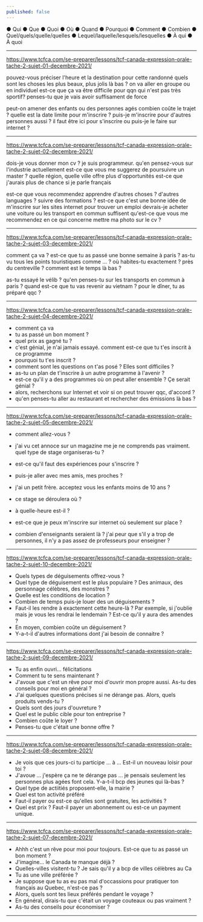 ```yaml
---
published: false
---
```

● Qui
● Que
● Quoi
● Où
● Quand
● Pourquoi
● Comment
● Combien
● Quel/quels/quelle/quelles
● Lequel/laquelle/lesquels/lesquelles
● À qui
● À quoi

---

https://www.tcfca.com/se-preparer/lessons/tcf-canada-expression-orale-tache-2-sujet-01-decembre-2021/

pouvez-vous préciser l'heure et la destination pour cette randonné
quels sont les choses les plus beaux, plus jolis là bas ?
on va aller en groupe ou en individuel
est-ce que ça va être difficile pour qqn qui n'est pas très sportif?
penses-tu que je vais avoir suffisament de force

peut-on amener des enfants ou des personnes agés
combien coûte le trajet ?
quelle est la date limite pour m'inscrire ?
puis-je m'inscrire pour d'autres personnes aussi ?
il faut être ici pour s'inscrire ou puis-je le faire sur internet ?

---
https://www.tcfca.com/se-preparer/lessons/tcf-canada-expression-orale-tache-2-sujet-02-decembre-2021/

dois-je vous donner mon cv ?
je suis programmeur. qu'en pensez-vous sur l'industrie actuellement
est-ce que vous me suggerez de poursuivre un master ?
quelle région, quelle ville offre plus d'opportunités
est-ce que j'aurais plus de chance si je parle français

est-ce que vous recommendez apprendre d'autres choses ? d'autres languages ? suivre des formations ?
est-ce que c'est une bonne idée de m'inscrire sur les sites internet pour trouver un emploi
devrais-je acheter une voiture ou les transport en commun suffisent
qu'est-ce que vous me recommendez en ce qui concerne mettre ma photo sur le cv ?

---
https://www.tcfca.com/se-preparer/lessons/tcf-canada-expression-orale-tache-2-sujet-03-decembre-2021/

comment ça va ?
est-ce que tu as passé une bonne semaine à paris ?
as-tu vu tous les points touristiques comme ... ?
où habites-tu exactement ? près du centreville ?
comment est le temps là bas ?

as-tu essayé le vélib ?
qu'en penses-tu sur les transports en commun à paris ?
quand est-ce que tu vas revenir au vietnam ?
pour le dîner, tu as préparé qqc ?

---
https://www.tcfca.com/se-preparer/lessons/tcf-canada-expression-orale-tache-2-sujet-04-decembre-2021/

- comment ça va
- tu as passé un bon moment ?
- quel prix as gagné tu ?
- c'est génial, je n'ai jamais essayé. comment est-ce que tu t'es inscrit à ce programme
- pourquoi tu t'es inscrit ? 
- comment sont les questions on t'as posé ? Elles sont difficiles ?
- as-tu un plan de t'inscrire à un autre programme à l'avenir ?
- est-ce qu'il y a des programmes où on peut aller ensemble ? Çe serait génial ?
- alors, recherchons sur Internet et voir si on peut trouver qqc, d'accord ?
- qu'en penses-tu aller au restaurant et rechercher des émissions là bas ?

---
https://www.tcfca.com/se-preparer/lessons/tcf-canada-expression-orale-tache-2-sujet-05-decembre-2021/

- comment allez-vous ?
- j'ai vu cet annoce sur un magazine me je ne comprends pas vraiment. quel type de stage organiseras-tu ?
- est-ce qu'il faut des expériences pour s'inscrire ?
- puis-je aller avec mes amis, mes proches ?
- j'ai un petit frère. acceptez vous les enfants moins de 10 ans ?

- ce stage se déroulera où ? 
- à quelle-heure est-il ?
- est-ce que je peux m'inscrire sur internet où seulement sur place ?
- combien d'enseignants seraient là ? j'ai peur que s'il y a trop de personnes, il n'y a pas assez de professeurs pour enseigner ?

---
https://www.tcfca.com/se-preparer/lessons/tcf-canada-expression-orale-tache-2-sujet-10-decembre-2021/

- Quels types de déguisements offrez-vous ?
- Quel type de déguisement est le plus populaire ? Des animaux, des personnage célèbres, des monstres ?
- Quelle est les conditions de location ?
- Combien de temps puis-je louer des un déguisements ?
- Faut-il les rendre à exactement cette heure-là ? Par exemple, si j'oublie mais je vous les rendrai le lendemain ? Est-ce qu'il y aura des amendes ?
- En moyen, combien coûte un déguisement ?
- Y-a-t-il d'autres informations dont j'ai besoin de connaitre ?

---
https://www.tcfca.com/se-preparer/lessons/tcf-canada-expression-orale-tache-2-sujet-09-decembre-2021/

- Tu as enfin ouvri... félicitations 
- Comment tu te sens maintenant ?
- J'avoue que c'est un rêve pour moi d'ouvrir mon propre aussi. As-tu des conseils pour moi en général ?
- J'ai quelques questions précises si ne dérange pas. Alors, quels produits vends-tu ?
- Quels sont des jours d'ouvreture ?
- Quel est le public cible pour ton entreprise ?
- Combien coûte le loyer ? 
- Penses-tu que c'était une bonne offre ?

---
https://www.tcfca.com/se-preparer/lessons/tcf-canada-expression-orale-tache-2-sujet-08-decembre-2021/

- Je vois que ces jours-ci tu participe ... à ... Est-il un nouveau loisir pour toi ?
- J'avoue ... j'espère ça ne te dérange pas ... je pensais seulement les personnes plus agées font cela. Y-a-t-il bcp des jeunes qui là-bas ?
- Quel type de actiitiés proposent-elle, la mairie ?
- Quel est ton activité préféré 
- Faut-il payer ou est-ce qu'elles sont gratuites, les activitiés ?
- Quel est prix ? Faut-il payer un abonnement ou est-ce un payment unique.

---
https://www.tcfca.com/se-preparer/lessons/tcf-canada-expression-orale-tache-2-sujet-07-decembre-2021/

- Ahhh c'est un rêve pour moi pour toujours. Est-ce que tu as passé un bon moment ?
- J'imagine... le Canada te manque déjà ?
- Quelles-villes visitent-tu ? Je sais qu'il y a bcp de villes célèbres au Ca
- Tu as une ville préférée ?
- Je suppose que tu as eu pas mal d'occassions pour pratiquer ton français au Quebec, n'est-ce pas ?
- Alors, quels sont tes lieux préférés pendant le voyage ?
- En général, dirais-tu que c'était un voyage couteaux ou pas vraiment ?
- As-tu des conseils pour économiser ?

---
